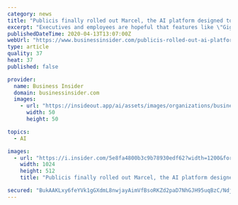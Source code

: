 ```yaml
---
category: news
title: "Publicis finally rolled out Marcel, the AI platform designed to help turn the ad holding company around — here's everything we know"
excerpt: "Executives and employees are hopeful that features like \"Gigs,\" which connects staff to open projects, can help the company manage through the crisis."
publishedDateTime: 2020-04-13T13:07:00Z
webUrl: "https://www.businessinsider.com/publicis-rolled-out-ai-platform-marcel-heres-what-insiders-say-2020-4"
type: article
quality: 37
heat: 37
published: false

provider:
  name: Business Insider
  domain: businessinsider.com
  images:
    - url: "https://insideout.app/ai/assets/images/organizations/businessinsider.com-50x50.jpg"
      width: 50
      height: 50

topics:
  - AI

images:
  - url: "https://i.insider.com/5e8fa4800b3c9b78930edf62?width=1200&format=jpeg"
    width: 1024
    height: 512
    title: "Publicis finally rolled out Marcel, the AI platform designed to help turn the ad holding company around — here's everything we know"

secured: "BukAAKLxy6feYVk1gGXdmL8nwjayAimVfBsoRKZd2paD7NhGJH95uqBzC/Ndjz4h114Is+LdK7O149sfTZUYzgnHvrRYwcM9XIEw7r0nQUU3vSAA+CwK8qYqJjmlYUVbPd48guyOolSWVJNeOcbq7wJz8PYCZSPb2OB2iDkVcnD1/AOm1CTaxC66Vj5V0wGP44PzJE79rxbxrVuhHdGpoDtmTkUarVORj78/utWe9nf4A+6RYO9lS7Q99y/sbHdA7DZL1NV5Aim265Q5rv0yKInm994R9ZmI8aucWciu3dxmXiP/AUlGey/lEYrbc+WpYYMsJtJDrnssBJZ8RJcsfnYve4SbTMfp1CqTg6R7Ukj8RH+EAkCXa+3qSV+hO3BlX1XmmPSobrwuswQ8DpphLXpZqHmIJoU2UGch6tjkhsfSa2V85dYAjScbB9tLQI7O/v13TUovx7QaKMKbmh1DBqdoitvxMEurEdfD9w/vO7U=;NMgk9DOqI4pKWizUTU435g=="
---
```


